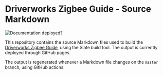 # Driverworks Zigbee Guide - Source Markdown

![Documentation deployed?][image-1]

This repository contains the source Markdown files used to build the [Driverworks Zigbee Guide][1], using the Slate build tool.
The output is currently deployed through GitHub pages.

The output is regenerated whenever a Markdown file changes on the `master` branch, using GitHub actions.

[1]: https://snap-one.github.io/docs-zigbee/#introduction

[image-1]: https://github.com/snap-one/docs-zigbee/workflows/Build%20and%20deploy/badge.svg

